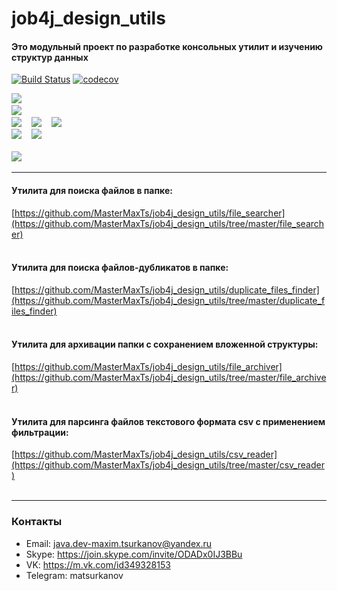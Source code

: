 # job4j_design_utils
#### Это модульный проект по разработке консольных утилит и изучению структур данных
[![Build Status](https://travis-ci.com/MasterMaxTs/job4j_design.svg?branch=master)](https://travis-ci.com/MasterMaxTs/job4j_design)
[![codecov](https://codecov.io/gh/MasterMaxTs/job4j_design/branch/master/graph/badge.svg?token=G37L8OT4YE)](https://codecov.io/gh/MasterMaxTs/job4j_design)

![](https://img.shields.io/badge/java-11-4AB197)&nbsp;&nbsp;&nbsp;<br>
![](https://img.shields.io/badge/maven-3.6.3-4AB197)&nbsp;&nbsp;&nbsp;<br>
![](https://img.shields.io/badge/maven--checkstyle--plugin-3.1.1-4AB197)&nbsp;&nbsp;&nbsp;
![](https://img.shields.io/badge/maven--jacoco--plugin-0.8.7-4AB197)&nbsp;&nbsp;&nbsp;
![](https://img.shields.io/badge/maven--shade--plugin-3.0.0-4AB197)&nbsp;&nbsp;&nbsp;<br>
![](https://img.shields.io/badge/Test:_JUnit-4.13.2-4AB197)&nbsp;&nbsp;&nbsp;
![](https://img.shields.io/badge/Test:_Hamcrest-1.3-4AB197)&nbsp;&nbsp;&nbsp;<br><br>
![](https://img.shields.io/badge/Package:-.jar-4AB197)&nbsp;&nbsp;&nbsp;


___
#### Утилита для поиска файлов в папке:

[https://github.com/MasterMaxTs/job4j_design_utils/file_searcher](https://github.com/MasterMaxTs/job4j_design_utils/tree/master/file_searcher)
<br><br>
#### Утилита для поиска файлов-дубликатов в папке:

[https://github.com/MasterMaxTs/job4j_design_utils/duplicate_files_finder](https://github.com/MasterMaxTs/job4j_design_utils/tree/master/duplicate_files_finder)
<br><br>
#### Утилита для архивации папки c сохранением вложенной структуры:

[https://github.com/MasterMaxTs/job4j_design_utils/file_archiver](https://github.com/MasterMaxTs/job4j_design_utils/tree/master/file_archiver)
<br><br>
#### Утилита для парсинга файлов текстового формата csv с применением фильтрации:

[https://github.com/MasterMaxTs/job4j_design_utils/csv_reader](https://github.com/MasterMaxTs/job4j_design_utils/tree/master/csv_reader)
<br><br>




___
### Контакты
* Email: java.dev-maxim.tsurkanov@yandex.ru
* Skype: https://join.skype.com/invite/ODADx0IJ3BBu
* VK: https://m.vk.com/id349328153
* Telegram: matsurkanov
